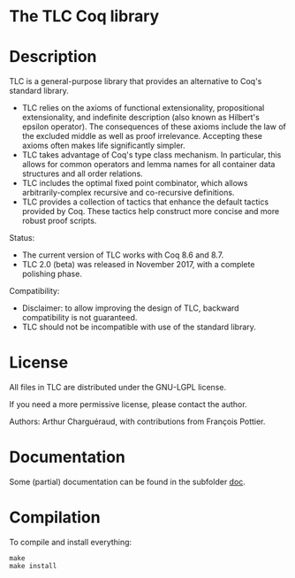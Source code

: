 # The TLC Coq library

Description
===========

TLC is a general-purpose library that provides an alternative to Coq's standard library.

   - TLC relies on the axioms of
     functional extensionality,
     propositional extensionality,
     and indefinite description (also known as Hilbert's epsilon operator).
     The consequences of these axioms include
     the law of the excluded middle
     as well as proof irrelevance.
     Accepting these axioms often makes life significantly simpler.
   - TLC takes advantage of Coq's type class mechanism.
     In particular, this allows for common operators and lemma names
     for all container data structures and all order relations.
   - TLC includes the optimal fixed point combinator,
     which allows arbitrarily-complex recursive and co-recursive definitions.
   - TLC provides a collection of tactics that enhance the default tactics
     provided by Coq. These tactics help construct more concise and more
     robust proof scripts.

Status:

   - The current version of TLC works with Coq 8.6 and 8.7.
   - TLC 2.0 (beta) was released in November 2017, with a complete polishing phase.


Compatibility:

   - Disclaimer: to allow improving the design of TLC, backward compatibility is not guaranteed.
   - TLC should not be incompatible with use of the standard library.


License
=======

All files in TLC are distributed under the GNU-LGPL license.

If you need a more permissive license, please contact the author.

Authors: Arthur Charguéraud, with contributions from François Pottier.


Documentation
=============

Some (partial) documentation can be found in the subfolder [doc](doc/).


Compilation
===========

To compile and install everything:

    make
    make install
